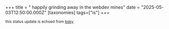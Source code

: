 +++
title = " happily grinding away in the webdev mines"
date = "2025-05-03T12:50:00.000Z"
[taxonomies]
tags=["is"]
+++

<small>this status update is echoed from [bsky](https://bsky.app/profile/nonmodernist-is.bsky.social/post/3lobvnm7gnj23)</small>